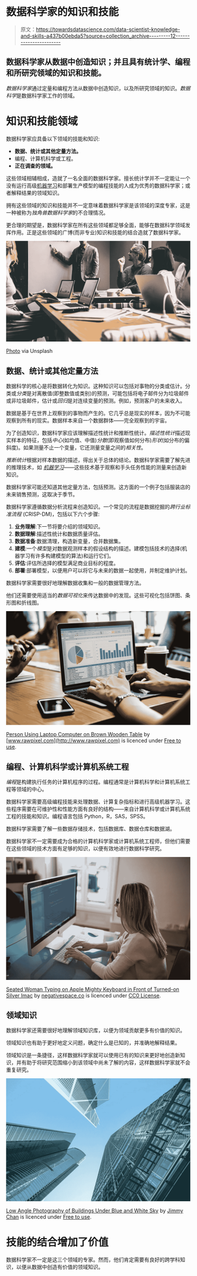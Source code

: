 # 数据科学家的知识和技能

> 原文：<https://towardsdatascience.com/data-scientist-knowledge-and-skills-a437b00ebda5?source=collection_archive---------12----------------------->

## 数据科学家从数据中创造知识；并且具有统计学、编程和所研究领域的知识和技能。

*数据科学家*通过定量和编程方法从数据中创造知识，以及所研究领域的知识。*数据科学*是数据科学家工作的领域。

# 知识和技能领域

数据科学家应具备以下领域的技能和知识:

*   **数据、统计或其他定量方法。**
*   编程、计算机科学或工程。
*   **正在调查的领域。**

这些领域相辅相成，造就了一名全面的数据科学家。擅长统计学并不一定能让一个没有运行高级[机器学习](https://link.medium.com/agE0b7nP6U)和部署生产模型的编程技能的人成为优秀的数据科学家；或者解释结果的领域知识。

拥有这些领域的知识和技能并不一定意味着数据科学家是该领域的深度专家，这是一种被称为*独角兽数据科学家*的不合理情况。

更合理的期望是，数据科学家在所有这些领域都足够全面，能够在数据科学领域发挥作用。正是这些领域的广博(而非专业)知识和技能的结合造就了数据科学家。

![](img/452fe1112e6be5614cb1b69aafb0247b.png)

[Photo](https://images.unsplash.com/photo-1537350266826-0000b4ddc39c?ixlib=rb-0.3.5&q=80&fm=jpg&crop=entropy&cs=tinysrgb&w=1080&fit=max&ixid=eyJhcHBfaWQiOjEyMDd9&s=43245284915da16552785b7fcf078da2) via Unsplash

## 数据、统计或其他定量方法

数据科学的核心是将数据转化为知识。这种知识可以包括对事物的分类或估计。分类或*分类*是对离散值(即整数值或类别)的预测，可能包括将电子邮件分为垃圾邮件或非垃圾邮件，估计或*回归*是对连续变量的预测。例如，预测客户的未来收入。

数据是基于在世界上观察到的事物而产生的。它几乎总是现实的样本，因为不可能观察到所有的现实。数据样本来自一个数据群体——完全观察到的宇宙。

为了创造知识，数据科学家应该理解描述性统计和推断性统计。*描述性统计*描述现实样本的特征，包括*中心*(如均值、中值)*分散*(即观察值如何分布)*形状*(如分布的偏斜度)。如果测量不止一个变量，它还测量变量之间的*相关性*。

*推断统计*根据对样本数据的描述，得出关于总体的结论。数据科学家需要了解先进的推理技术，如 [*机器学习*](https://link.medium.com/agE0b7nP6U)——这些技术基于观察和手头任务性能的测量来创造新知识。

数据科学家可能还知道其他定量方法，包括预测。这方面的一个例子包括服装店的未来销售预测，这取决于季节。

数据科学家遵循数据分析流程来创造知识。一个常见的流程是数据挖掘的*跨行业标准流程* (CRISP-DM)，包括以下六个步骤:

1.  **业务理解**:下一节将要介绍的领域知识。
2.  **数据理解**:描述性统计和数据质量评估。
3.  **数据准备**:数据清理，构造新变量，合并数据集。
4.  **建模**:一个*模型*是对数据观测样本的假设结构的描述。建模包括技术的选择(机器学习有许多构建模型的算法)和运行它们。
5.  **评估**:评估所选择的模型满足商业目标的程度。
6.  **部署**:部署模型，以便用户可以将它与未来的数据一起使用，并制定维护计划。

数据科学家需要很好地理解数据收集和一般的数据管理方法。

他们还需要使用适当的*数据可视化*来传达数据中的发现。这些可视化包括饼图、条形图和折线图。

![](img/92f2f88d0d41893b682208527b8c7c5a.png)

[Person Using Laptop Computer on Brown Wooden Table](https://www.pexels.com/photo/person-using-laptop-computer-on-brown-wooden-table-1323592/) by [www.rawpixel.com](http://www.rawpixel.com) is licenced under [Free to use](https://www.pexels.com/photo-license/).

## 编程、计算机科学或计算机系统工程

*编程*是构建执行任务的计算机程序的过程。编程通常是计算机科学和计算机系统工程等领域的中心。

数据科学家需要高级编程技能来处理数据、计算复杂指标和进行高级机器学习。这些程序需要在可维护性和性能方面有良好的结构——来自计算机科学或计算机系统工程的技能和知识。编程语言包括 Python，R，SAS，SPSS。

数据科学家需要了解一些数据存储技术，包括数据库、数据仓库和数据湖。

数据科学家不一定需要成为合格的计算机科学家或计算机系统工程师，但他们需要在这些领域的技术方面有足够的知识，以便有效地进行数据科学研究。

![](img/d8fe713cd54aa67b27ba66cf1bd95dee.png)

[Seated Woman Typing on Apple Mighty Keyboard in Front of Turned-on Silver Imac](https://www.pexels.com/photo/marketing-woman-office-working-36990/) by [negativespace.co](http://negativespace.co/?ref=pexels) is licenced under [CC0 License](https://www.pexels.com/creative-commons-images/).

## 领域知识

数据科学家还需要很好地理解领域知识库，以便为领域贡献更多有价值的知识。

领域知识也有助于更好地定义问题，确定什么是已知的，并准确地解释结果。

领域知识是一条捷径，这样数据科学家就可以使用已有的知识来更好地创造新知识，并有助于将研究范围缩小到该领域中尚未了解的内容，这样数据科学家就不会重复研究。

![](img/da0ad5ebb0391ce092467ca2e1e13762.png)

[Low Angle Photography of Buildings Under Blue and White Sky](https://www.pexels.com/photo/low-angle-photography-of-buildings-under-blue-and-white-sky-998499/) by [Jimmy Chan](https://www.pexels.com/@jimbear) is licenced under [Free to use](https://www.pexels.com/photo-license/).

# 技能的结合增加了价值

数据科学家不一定是这三个领域的专家。然而，他们肯定需要有良好的跨学科知识，以便从数据中创造有价值的领域知识。